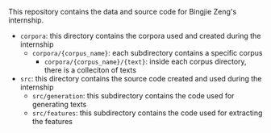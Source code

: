 This repository contains the data and source code for Bingjie Zeng's internship.

- `corpora`: this directory contains the corpora used and created during the internship
    - `corpora/{corpus_name}`: each subdirectory contains a specific corpus
        - `corpora/{corpus_name}/{text}`: inside each corpus directory, there is a colleciton of texts
- `src`: this directory contains the source code created and used during the internship
    - `src/generation`: this subdirectory contains the code used for generating texts
    - `src/features`: this subdirectory contains the code used for extracting the features
